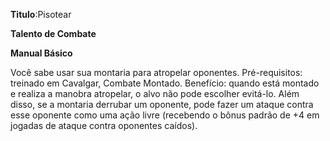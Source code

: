 **Titulo**:Pisotear

**Talento de Combate**

**Manual Básico**

 Você sabe usar sua montaria para atropelar oponentes. Pré-requisitos: treinado em Cavalgar, Combate Montado. Benefício: quando está montado e realiza a manobra atropelar, o alvo não pode escolher evitá-lo. Além disso, se a montaria derrubar um oponente, pode fazer um ataque contra esse oponente como uma ação livre (recebendo o bônus padrão de +4 em jogadas de ataque contra oponentes caídos).